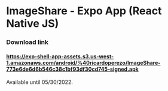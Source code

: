 # ImageShare - Expo App (React Native JS)

### Download link
#### https://exp-shell-app-assets.s3.us-west-1.amazonaws.com/android/%40ricardoperezo/ImageShare-773e6de6d6b546c38c1bf93df30cd745-signed.apk
Available until 05/30/2022.
